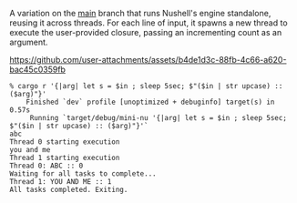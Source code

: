 A variation on the [main](https://github.com/cablehead/mini-nu) branch that
runs Nushell's engine standalone, reusing it across threads. For each line of
input, it spawns a new thread to execute the user-provided closure, passing an
incrementing count as an argument.

https://github.com/user-attachments/assets/b4de1d3c-88fb-4c66-a620-bac45c0359fb

```
% cargo r '{|arg| let s = $in ; sleep 5sec; $"($in | str upcase) :: ($arg)"}'
    Finished `dev` profile [unoptimized + debuginfo] target(s) in 0.57s
     Running `target/debug/mini-nu '{|arg| let s = $in ; sleep 5sec; $"($in | str upcase) :: ($arg)"}'`
abc
Thread 0 starting execution
you and me
Thread 1 starting execution
Thread 0: ABC :: 0
Waiting for all tasks to complete...
Thread 1: YOU AND ME :: 1
All tasks completed. Exiting.
```
